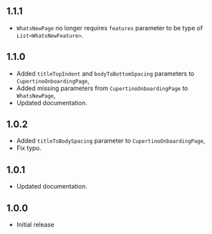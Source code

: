 ## 1.1.1

- `WhatsNewPage` no longer requires `features` parameter to be type of `List<WhatsNewFeature>`.

## 1.1.0

- Added `titleTopIndent` and `bodyToBottomSpacing` parameters to `CupertinoOnboardingPage`,
- Added missing parameters from `CupertinoOnboardingPage` to `WhatsNewPage`,
- Updated documentation.

## 1.0.2

- Added `titleToBodySpacing` parameter to `CupertinoOnboardingPage`,
- Fix typo.

## 1.0.1

- Updated documentation.

## 1.0.0

- Initial release
